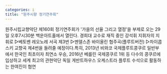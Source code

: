 ```yaml
---
categories: i
title: "원주시향 정기연주회"
---
```

원주시립교향악단 제160회 정기연주회가 &#39;가을의 선율 그리고 열정&#39;을 부제로 오는 29일 오후7시30분 백운아트홀에서 열린다. 경희대 교수로 재직 중인 강석휘 지휘자의 지휘로 ▷베토벤 레오노레 서곡 제3번 ▷멘델스존 바이올린 협주곡(플루트버전) ▷차이콥스키 교향곡 제4번을 들려줄 예정이다.특히, 2013년 비와코 국제플루트콩쿠르 일반부에서 한국인 최초이자 최연소 우승, 2016년 베를린 국제콩쿠르 1위 등 다수의 콩쿠르에 입상하고 세계 최고의 관현악단 독일 게반트하우스 오케스트라 플루트 수석으로 활동하는 한여진이 협연